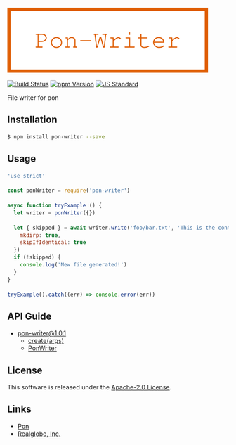  <img src="assets/images/pon-writer-banner.png" alt="Title Banner"
                    height="148"
                    style="height:148px"
/>


<!---
This file is generated by ape-tmpl. Do not update manually.
--->

<!-- Badge Start -->
<a name="badges"></a>

[![Build Status][bd_travis_shield_url]][bd_travis_url]
[![npm Version][bd_npm_shield_url]][bd_npm_url]
[![JS Standard][bd_standard_shield_url]][bd_standard_url]

[bd_repo_url]: https://github.com/realglobe-Inc/pon-writer
[bd_travis_url]: http://travis-ci.org/realglobe-Inc/pon-writer
[bd_travis_shield_url]: http://img.shields.io/travis/realglobe-Inc/pon-writer.svg?style=flat
[bd_travis_com_url]: http://travis-ci.com/realglobe-Inc/pon-writer
[bd_travis_com_shield_url]: https://api.travis-ci.com/realglobe-Inc/pon-writer.svg?token=
[bd_license_url]: https://github.com/realglobe-Inc/pon-writer/blob/master/LICENSE
[bd_codeclimate_url]: http://codeclimate.com/github/realglobe-Inc/pon-writer
[bd_codeclimate_shield_url]: http://img.shields.io/codeclimate/github/realglobe-Inc/pon-writer.svg?style=flat
[bd_codeclimate_coverage_shield_url]: http://img.shields.io/codeclimate/coverage/github/realglobe-Inc/pon-writer.svg?style=flat
[bd_gemnasium_url]: https://gemnasium.com/realglobe-Inc/pon-writer
[bd_gemnasium_shield_url]: https://gemnasium.com/realglobe-Inc/pon-writer.svg
[bd_npm_url]: http://www.npmjs.org/package/pon-writer
[bd_npm_shield_url]: http://img.shields.io/npm/v/pon-writer.svg?style=flat
[bd_standard_url]: http://standardjs.com/
[bd_standard_shield_url]: https://img.shields.io/badge/code%20style-standard-brightgreen.svg

<!-- Badge End -->


<!-- Description Start -->
<a name="description"></a>

File writer for pon

<!-- Description End -->


<!-- Overview Start -->
<a name="overview"></a>



<!-- Overview End -->


<!-- Sections Start -->
<a name="sections"></a>

<!-- Section from "doc/guides/01.Installation.md.hbs" Start -->

<a name="section-doc-guides-01-installation-md"></a>

Installation
-----

```bash
$ npm install pon-writer --save
```


<!-- Section from "doc/guides/01.Installation.md.hbs" End -->

<!-- Section from "doc/guides/02.Usage.md.hbs" Start -->

<a name="section-doc-guides-02-usage-md"></a>

Usage
---------

```javascript
'use strict'

const ponWriter = require('pon-writer')

async function tryExample () {
  let writer = ponWriter({})

  let { skipped } = await writer.write('foo/bar.txt', 'This is the contents of bar!', {
    mkdirp: true,
    skipIfIdentical: true
  })
  if (!skipped) {
    console.log('New file generated!')
  }
}

tryExample().catch((err) => console.error(err))

```


<!-- Section from "doc/guides/02.Usage.md.hbs" End -->

<!-- Section from "doc/guides/10.API Guide.md.hbs" Start -->

<a name="section-doc-guides-10-a-p-i-guide-md"></a>

API Guide
-----

+ [pon-writer@1.0.1](./doc/api/api.md)
  + [create(args)](./doc/api/api.md#pon-writer-function-create)
  + [PonWriter](./doc/api/api.md#pon-writer-class)


<!-- Section from "doc/guides/10.API Guide.md.hbs" End -->


<!-- Sections Start -->


<!-- LICENSE Start -->
<a name="license"></a>

License
-------
This software is released under the [Apache-2.0 License](https://github.com/realglobe-Inc/pon-writer/blob/master/LICENSE).

<!-- LICENSE End -->


<!-- Links Start -->
<a name="links"></a>

Links
------

+ [Pon][pon_url]
+ [Realglobe, Inc.][realglobe,_inc__url]

[pon_url]: https://github.com/realglobe-Inc/pon
[realglobe,_inc__url]: http://realglobe.jp

<!-- Links End -->
